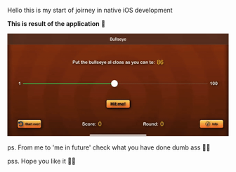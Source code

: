 Hello this is my start of joirney in native iOS development

**This is result of the application** 👻

![result](./result.gif)

ps. From me to 'me in future' check what you have done dumb ass 🤣😁

pss. Hope you like it 🤸‍♂️
